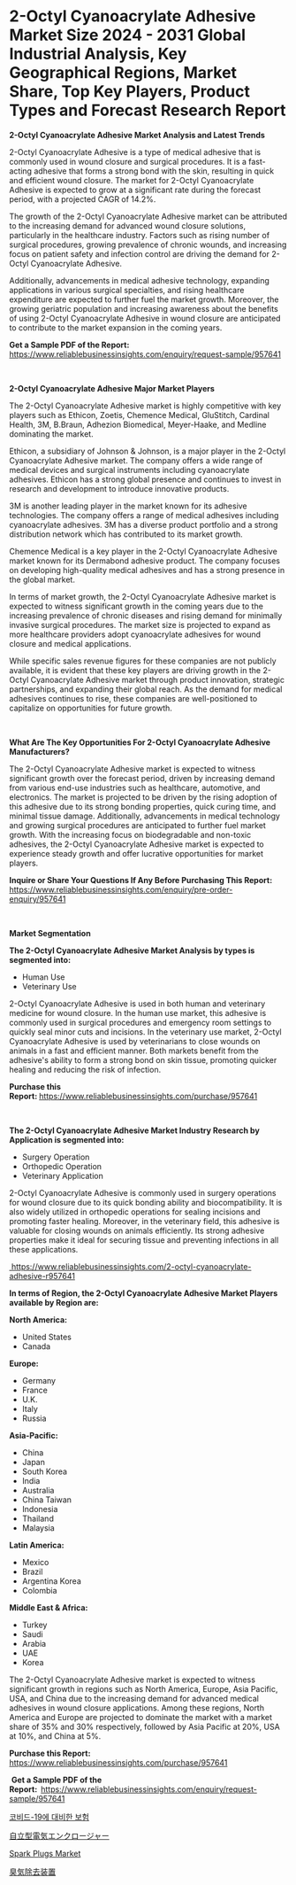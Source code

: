 <p><h1>2-Octyl Cyanoacrylate Adhesive Market Size 2024 - 2031 Global Industrial Analysis, Key Geographical Regions, Market Share, Top Key Players, Product Types and Forecast Research Report</h1></p><p><strong>2-Octyl Cyanoacrylate Adhesive Market Analysis and Latest Trends</strong></p>
<p><p>2-Octyl Cyanoacrylate Adhesive is a type of medical adhesive that is commonly used in wound closure and surgical procedures. It is a fast-acting adhesive that forms a strong bond with the skin, resulting in quick and efficient wound closure. The market for 2-Octyl Cyanoacrylate Adhesive is expected to grow at a significant rate during the forecast period, with a projected CAGR of 14.2%.</p><p>The growth of the 2-Octyl Cyanoacrylate Adhesive market can be attributed to the increasing demand for advanced wound closure solutions, particularly in the healthcare industry. Factors such as rising number of surgical procedures, growing prevalence of chronic wounds, and increasing focus on patient safety and infection control are driving the demand for 2-Octyl Cyanoacrylate Adhesive.</p><p>Additionally, advancements in medical adhesive technology, expanding applications in various surgical specialties, and rising healthcare expenditure are expected to further fuel the market growth. Moreover, the growing geriatric population and increasing awareness about the benefits of using 2-Octyl Cyanoacrylate Adhesive in wound closure are anticipated to contribute to the market expansion in the coming years.</p></p>
<p><strong>Get a Sample PDF of the Report:&nbsp;</strong> <a href="https://www.reliablebusinessinsights.com/enquiry/request-sample/957641">https://www.reliablebusinessinsights.com/enquiry/request-sample/957641</a></p>
<p>&nbsp;</p>
<p><strong>2-Octyl Cyanoacrylate Adhesive Major Market Players</strong></p>
<p><p>The 2-Octyl Cyanoacrylate Adhesive market is highly competitive with key players such as Ethicon, Zoetis, Chemence Medical, GluStitch, Cardinal Health, 3M, B.Braun, Adhezion Biomedical, Meyer-Haake, and Medline dominating the market.</p><p>Ethicon, a subsidiary of Johnson & Johnson, is a major player in the 2-Octyl Cyanoacrylate Adhesive market. The company offers a wide range of medical devices and surgical instruments including cyanoacrylate adhesives. Ethicon has a strong global presence and continues to invest in research and development to introduce innovative products.</p><p>3M is another leading player in the market known for its adhesive technologies. The company offers a range of medical adhesives including cyanoacrylate adhesives. 3M has a diverse product portfolio and a strong distribution network which has contributed to its market growth.</p><p>Chemence Medical is a key player in the 2-Octyl Cyanoacrylate Adhesive market known for its Dermabond adhesive product. The company focuses on developing high-quality medical adhesives and has a strong presence in the global market.</p><p>In terms of market growth, the 2-Octyl Cyanoacrylate Adhesive market is expected to witness significant growth in the coming years due to the increasing prevalence of chronic diseases and rising demand for minimally invasive surgical procedures. The market size is projected to expand as more healthcare providers adopt cyanoacrylate adhesives for wound closure and medical applications.</p><p>While specific sales revenue figures for these companies are not publicly available, it is evident that these key players are driving growth in the 2-Octyl Cyanoacrylate Adhesive market through product innovation, strategic partnerships, and expanding their global reach. As the demand for medical adhesives continues to rise, these companies are well-positioned to capitalize on opportunities for future growth.</p></p>
<p>&nbsp;</p>
<p><strong>What Are The Key Opportunities For 2-Octyl Cyanoacrylate Adhesive Manufacturers?</strong></p>
<p><p>The 2-Octyl Cyanoacrylate Adhesive market is expected to witness significant growth over the forecast period, driven by increasing demand from various end-use industries such as healthcare, automotive, and electronics. The market is projected to be driven by the rising adoption of this adhesive due to its strong bonding properties, quick curing time, and minimal tissue damage. Additionally, advancements in medical technology and growing surgical procedures are anticipated to further fuel market growth. With the increasing focus on biodegradable and non-toxic adhesives, the 2-Octyl Cyanoacrylate Adhesive market is expected to experience steady growth and offer lucrative opportunities for market players.</p></p>
<p><strong>Inquire or Share Your Questions If Any Before Purchasing This Report:</strong> <a href="https://www.reliablebusinessinsights.com/enquiry/pre-order-enquiry/957641">https://www.reliablebusinessinsights.com/enquiry/pre-order-enquiry/957641</a></p>
<p>&nbsp;</p>
<p><strong>Market Segmentation</strong></p>
<p><strong>The 2-Octyl Cyanoacrylate Adhesive Market Analysis by types is segmented into:</strong></p>
<p><ul><li>Human Use</li><li>Veterinary Use</li></ul></p>
<p><p>2-Octyl Cyanoacrylate Adhesive is used in both human and veterinary medicine for wound closure. In the human use market, this adhesive is commonly used in surgical procedures and emergency room settings to quickly seal minor cuts and incisions. In the veterinary use market, 2-Octyl Cyanoacrylate Adhesive is used by veterinarians to close wounds on animals in a fast and efficient manner. Both markets benefit from the adhesive's ability to form a strong bond on skin tissue, promoting quicker healing and reducing the risk of infection.</p></p>
<p><strong>Purchase this Report:&nbsp;</strong><a href="https://www.reliablebusinessinsights.com/purchase/957641">https://www.reliablebusinessinsights.com/purchase/957641</a></p>
<p>&nbsp;</p>
<p><strong>The 2-Octyl Cyanoacrylate Adhesive Market Industry Research by Application is segmented into:</strong></p>
<p><ul><li>Surgery Operation</li><li>Orthopedic Operation</li><li>Veterinary Application</li></ul></p>
<p><p>2-Octyl Cyanoacrylate Adhesive is commonly used in surgery operations for wound closure due to its quick bonding ability and biocompatibility. It is also widely utilized in orthopedic operations for sealing incisions and promoting faster healing. Moreover, in the veterinary field, this adhesive is valuable for closing wounds on animals efficiently. Its strong adhesive properties make it ideal for securing tissue and preventing infections in all these applications.</p></p>
<p><a href="https://www.reliablebusinessinsights.com/2-octyl-cyanoacrylate-adhesive-r957641">&nbsp;https://www.reliablebusinessinsights.com/2-octyl-cyanoacrylate-adhesive-r957641</a></p>
<p><strong>In terms of Region, the 2-Octyl Cyanoacrylate Adhesive Market Players available by Region are:</strong></p>
<p>
    <p> <strong> North America: </strong>
        <ul>
            <li>United States</li>
            <li>Canada</li>
        </ul>
        </p> 
    <p> <strong> Europe: </strong>
        <ul>
            <li>Germany</li>
            <li>France</li>
            <li>U.K.</li>
            <li>Italy</li>
            <li>Russia</li>
        </ul>
        </p> 
    <p> <strong> Asia-Pacific: </strong>
        <ul>
            <li>China</li>
            <li>Japan</li>
            <li>South Korea</li>
            <li>India</li>
            <li>Australia</li>
            <li>China Taiwan</li>
            <li>Indonesia</li>
            <li>Thailand</li>
            <li>Malaysia</li>
        </ul>
        </p> 
    <p> <strong> Latin America: </strong>
        <ul>
            <li>Mexico</li>
            <li>Brazil</li>
            <li>Argentina Korea</li>
            <li>Colombia</li>
        </ul>
        </p> 
    <p> <strong> Middle East & Africa: </strong>
        <ul>
            <li>Turkey</li>
            <li>Saudi</li>
            <li>Arabia</li>
            <li>UAE</li>
            <li>Korea</li>
        </ul>
    </p>
    </p>
<p><p>The 2-Octyl Cyanoacrylate Adhesive market is expected to witness significant growth in regions such as North America, Europe, Asia Pacific, USA, and China due to the increasing demand for advanced medical adhesives in wound closure applications. Among these regions, North America and Europe are projected to dominate the market with a market share of 35% and 30% respectively, followed by Asia Pacific at 20%, USA at 10%, and China at 5%.</p></p>
<p><strong>Purchase this Report: </strong><a href="https://www.reliablebusinessinsights.com/purchase/957641">https://www.reliablebusinessinsights.com/purchase/957641</a></p>
<p>&nbsp;<strong>Get a Sample PDF of the Report:&nbsp;&nbsp;</strong><a href="https://www.reliablebusinessinsights.com/enquiry/request-sample/957641">https://www.reliablebusinessinsights.com/enquiry/request-sample/957641</a></p>
<p><strong></strong></p>
<p><p><a href="https://medium.com/@fly879567/%EC%BD%94%EB%A1%9C%EB%82%9819-%EB%8C%80%EC%9D%91-%EB%B3%B4%ED%97%98-%EC%8B%9C%EC%9E%A5-%EA%B7%9C%EB%AA%A8-%EB%B0%8F-%EC%8B%9C%EC%9E%A5-%EB%8F%99%ED%96%A5-%EC%99%84%EC%A0%84%ED%95%9C-%EC%82%B0%EC%97%85-%EA%B0%9C%EC%9A%94-2024%EB%85%84%EB%B6%80%ED%84%B0-2031%EB%85%84%EA%B9%8C%EC%A7%80-3624202dab1c">코비드-19에 대비한 보험</a></p><p><a href="https://github.com/JoanaNitzsche/Market-Research-Report-List-1/blob/main/161131684315.md">自立型電気エンクロージャー</a></p><p><a href="https://github.com/LibbySpencer2018/Market-Research-Report-List-1/blob/main/spark-plugs-market.md">Spark Plugs Market</a></p><p><a href="https://medium.com/@josephmiller1959/2024%E5%B9%B4%E3%81%8B%E3%82%892031%E5%B9%B4%E3%81%BE%E3%81%A7%E3%81%AE%E6%9C%9F%E9%96%93%E3%81%AB%E4%BA%88%E6%B8%AC%E3%81%95%E3%82%8C%E3%82%8B%E8%87%AD%E6%B0%97%E9%99%A4%E5%8E%BB%E8%A3%85%E7%BD%AE%E5%B8%82%E5%A0%B4%E3%81%AE%E5%88%86%E6%9E%90%E3%81%A8%E8%A6%8F%E6%A8%A1-5c5b25c1e9e2">臭気除去装置</a></p></p>